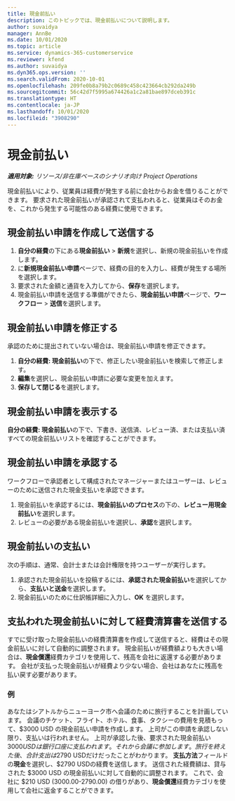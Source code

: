 ```yaml
---
title: 現金前払い
description: このトピックでは、現金前払いについて説明します。
author: suvaidya
manager: AnnBe
ms.date: 10/01/2020
ms.topic: article
ms.service: dynamics-365-customerservice
ms.reviewer: kfend
ms.author: suvaidya
ms.dyn365.ops.version: ''
ms.search.validFrom: 2020-10-01
ms.openlocfilehash: 209fe0b8a79b2c0689c458c423664cb292da249b
ms.sourcegitcommit: 56c42d7f5995a674426a1c2a81bae897dceb391c
ms.translationtype: HT
ms.contentlocale: ja-JP
ms.lasthandoff: 10/01/2020
ms.locfileid: "3908290"
---
```

# <a name="cash-advance"></a>現金前払い

_**適用対象:** リソース/非在庫ベースのシナリオ向け Project Operations_

現金前払いにより、従業員は経費が発生する前に会社からお金を借りることができます。 要求された現金前払いが承認されて支払われると、従業員はそのお金を、これから発生する可能性のある経費に使用できます。 

## <a name="create-and-submit-a-cash-advance-request"></a>現金前払い申請を作成して送信する

1. **自分の経費**の下にある**現金前払い** > **新規**を選択し、新規の現金前払いを作成します。 
2. に**新規現金前払い申請**ページで、経費の目的を入力し、経費が発生する場所を選択します。
3. 要求された金額と通貨を入力してから、**保存**を選択します。 
4. 現金前払い申請を送信する準備ができたら、**現金前払い申請**ページで、**ワークフロー** > **送信**を選択します。

## <a name="modify-a-cash-advance-request"></a>現金前払い申請を修正する

承認のために提出されていない場合は、現金前払い申請を修正できます。

1. **自分の経費: 現金前払い**の下で、修正したい現金前払いを検索して修正します。
2. **編集**を選択し、現金前払い申請に必要な変更を加えます。 
3. **保存して閉じる**を選択します。


## <a name="view-cash-advance-requests"></a>現金前払い申請を表示する
**自分の経費: 現金前払い**の下で、下書き、送信済、レビュー済、または支払い済すべての現金前払いリストを確認することができます。 

## <a name="approve-cash-advance-requests"></a>現金前払い申請を承認する

ワークフローで承認者として構成されたマネージャーまたはユーザーは、レビューのために送信された現金支払いを承認できます。 

1. 現金前払いを承認するには、**現金前払いのプロセス**の下の、**レビュー用現金前払い**を選択します。
2. レビューの必要がある現金前払いを選択し、**承認**を選択します。  

## <a name="pay-cash-advances"></a>現金前払いの支払い 
次の手順は、通常、会計士または会計権限を持つユーザーが実行します。

1. 承認された現金前払いを投稿するには、**承認された現金前払い**を選択してから、**支払いと送金**を選択します。  
2. 現金前払いのために仕訳帳詳細に入力し、**OK** を選択します。 

## <a name="submit-an-expense-report-against-a-paid-cash-advance"></a>支払われた現金前払いに対して経費清算書を送信する 

すでに受け取った現金前払いの経費清算書を作成して送信すると、経費はその現金前払いに対して自動的に調整されます。 現金前払いが経費額よりも大きい場合は、**現金償還**経費カテゴリを使用して、残高を会社に返還する必要があります。 会社が支払った現金前払いが経費より少ない場合、会社はあなたに残高を払い戻す必要があります。 

### <a name="example"></a>例
あなたはシアトルからニューヨーク市へ会議のために旅行することを計画しています。 会議のチケット、フライト、ホテル、食事、タクシーの費用を見積もって、$3000 USD の現金前払い申請を作成します。 上司がこの申請を承認しない限り、支払いは行われません。 上司が承認した後、要求された現金前払い $3000 USDは銀行口座に支払われます。 それから会議に参加します。 旅行を終えた後、合計支出は$2790 USDだけだったことがわかります。 **支払方法**フィールドの**現金**を選択し、$2790 USDの経費を送信します。 送信された経費額は、貸与された $3000 USD の現金前払いに対して自動的に調整されます。 これで、会社に $210 USD (3000.00-2790.00) の借りがあり、**現金償還**経費カテゴリを使用して会社に返金することができます。 
